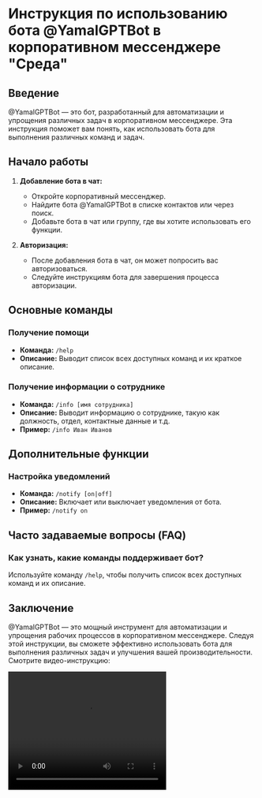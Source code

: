 # Инструкция по использованию бота @YamalGPTBot в корпоративном мессенджере "Среда"

## Введение

@YamalGPTBot — это бот, разработанный для автоматизации и упрощения различных задач в корпоративном мессенджере. Эта инструкция поможет вам понять, как использовать бота для выполнения различных команд и задач.

## Начало работы

1. **Добавление бота в чат:**
   - Откройте корпоративный мессенджер.
   - Найдите бота @YamalGPTBot в списке контактов или через поиск.
   - Добавьте бота в чат или группу, где вы хотите использовать его функции.

2. **Авторизация:**
   - После добавления бота в чат, он может попросить вас авторизоваться.
   - Следуйте инструкциям бота для завершения процесса авторизации.

## Основные команды

### Получение помощи

- **Команда:** `/help`
- **Описание:** Выводит список всех доступных команд и их краткое описание.

### Получение информации о сотруднике

- **Команда:** `/info [имя сотрудника]`
- **Описание:** Выводит информацию о сотруднике, такую как должность, отдел, контактные данные и т.д.
- **Пример:** `/info Иван Иванов`

## Дополнительные функции

### Настройка уведомлений

- **Команда:** `/notify [on|off]`
- **Описание:** Включает или выключает уведомления от бота.
- **Пример:** `/notify on`

## Часто задаваемые вопросы (FAQ)

### Как узнать, какие команды поддерживает бот?

Используйте команду `/help`, чтобы получить список всех доступных команд и их описание.

## Заключение

@YamalGPTBot — это мощный инструмент для автоматизации и упрощения рабочих процессов в корпоративном мессенджере. Следуя этой инструкции, вы сможете эффективно использовать бота для выполнения различных задач и улучшения вашей производительности.
Смотрите видео-инструкцию:

<video width="320" height="240" controls>
  <source src="video/2024-08-30_11-08-18.mp4" type="video/mp4">
  Your browser does not support the video tag.
</video>